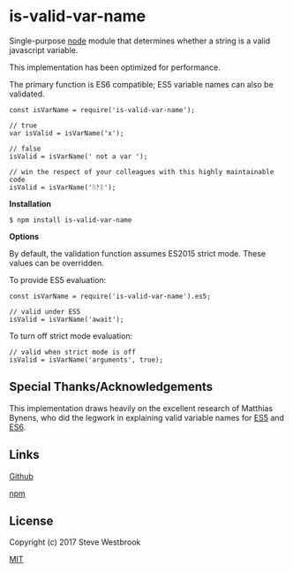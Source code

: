 # is-valid-var-name

Single-purpose [node](https://nodejs.org) module that determines whether a string is a valid javascript variable.

This implementation has been optimized for performance.

The primary function is ES6 compatible; ES5 variable names can also be validated.

```
const isVarName = require('is-valid-var-name');

// true
var isValid = isVarName('x');

// false
isValid = isVarName(' not a var ');

// win the respect of your colleagues with this highly maintainable code
isValid = isVarName('ᚢᚫᚱ');
```

**Installation**

```
$ npm install is-valid-var-name
```

**Options**

By default, the validation function assumes ES2015 strict mode.  These values can be overridden.

To provide ES5 evaluation:

```
const isVarName = require('is-valid-var-name').es5;

// valid under ES5
isValid = isVarName('await');
```

To turn off strict mode evaluation:
```
// valid when strict mode is off
isValid = isVarName('arguments', true);
```

## Special Thanks/Acknowledgements
This implementation draws heavily on the excellent research of Matthias Bynens, who did the legwork in explaining valid variable names for [ES5](https://mathiasbynens.be/notes/javascript-identifiers) and [ES6](https://mathiasbynens.be/notes/javascript-identifiers-es6).

## Links
[Github](https://www.github.com/stevewestbrook/is-valid-var-name)

[npm](https://www.npmjs.com/package/is-valid-var-name)

## License
Copyright (c) 2017 Steve Westbrook

[MIT](LICENSE)
